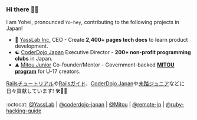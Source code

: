 ### Hi there 👋😆 

I am Yohei, pronounced `Yo-hey`, contributing to the following projects in Japan!

- :gem: [YassLab Inc.](https://yasslab.jp/) CEO - Create **2,400+ pages tech docs** to learn product development.
- :yin_yang: [CoderDojo Japan](https://coderdojo.jp/) Executive Director - **200+ non-profit programming clubs** in Japan.
- :mountain: [Mitou Junior](https://jr.mitou.org/english) Co-founder/Mentor - Government-backed **[MITOU program](https://www.ipa.go.jp/en/about/it-talents/mitou.html)** for U-17 creators.

[Railsチュートリアル](https://railstutorial.jp/)や[Railsガイド](https://railsguides.jp/)、[CoderDojo Japan](https://coderdojo.jp/)や[未踏ジュニア](https://jr.mitou.org/)などに日々貢献しています! 🛠💨✨

:octocat: [@YassLab](https://github.com/yasslab) | [@coderdojo-japan](https://github.com/coderdojo-japan) | [@Mitou](https://github.com/mitou) | [@remote-jp](https://github.com/remote-jp) | [@ruby-hacking-guide](https://github.com/ruby-hacking-guide)

<a rel="me" href="https://ruby.social/@yasulab"></a>
